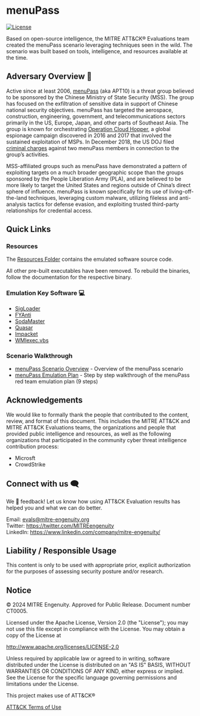 
# menuPass

[![License](https://img.shields.io/badge/License-Apache_2.0-blue.svg)](https://opensource.org/licenses/Apache-2.0)

Based on open-source intelligence, the MITRE ATT&CK&reg; Evaluations team created the menuPass scenario leveraging techniques seen in the wild. The scenario was built based on tools, intelligence, and resources available at the time.

## Adversary Overview 🐼

Active since at least 2006, [menuPass](https://attack.mitre.org/groups/G0045/) (aka APT10) is a threat group believed to be sponsored by the Chinese Ministry of State Security (MSS).
The group has focused on the exfiltration of sensitive data in support of Chinese national security objectives.
menuPass has targeted the aerospace, construction, engineering, government, and telecommunications sectors primarily in the US, Europe, Japan, and other parts of Southeast Asia.
The group is known for orchestrating [Operation Cloud Hopper](https://www.pwc.co.uk/cyber-security/pdf/pwc-uk-operation-cloud-hopper-report-april-2017.pdf), a global espionage campaign discovered in 2016 and 2017 that involved the sustained exploitation of MSPs.
In December 2018, the US DOJ filed [criminal charges](https://www.justice.gov/opa/pr/two-chinese-hackers-associated-ministry-state-security-charged-global-computer-intrusion) against two menuPass members in connection to the group’s activities.

MSS-affiliated groups such as menuPass have demonstrated a pattern of exploiting targets on a much broader geographic scope than the groups sponsored by the People Liberation Army (PLA), and are believed to be more likely to target the United States and regions outside of China’s direct sphere of influence. menuPass is known specifically for its use of living-off-the-land techniques, leveraging custom malware, utilizing fileless and anti-analysis tactics for defense evasion, and exploiting trusted third-party relationships for credential access.

## Quick Links

### Resources

The [Resources Folder](./Resources/) contains the emulated software source code.

All other pre-built executables have been removed. To rebuild the binaries,
follow the documentation for the respective binary.

### Emulation Key Software 💻

- [SigLoader](./Resources/SigLoader/)
- [FYAnti](./Resources/fyanti/)
- [SodaMaster](./Resources/SodaMaster/)
- [Quasar](./Resources/Quasar/)
- [Impacket](./Resources/impacket/)
- [WMIexec.vbs](https://github.com/Twi1ight/AD-Pentest-Script/blob/master/wmiexec.vbs)

### Scenario Walkthrough

- [menuPass Scenario Overview](./CTI_Emulation_Resources/menuPass_Scenario_Overview.md) - Overview of the menuPass scenario
- [menuPass Emulation Plan](./Emulation_Plan/MSR2_menuPass_Scenario.md) - Step by step walkthrough of the menuPass red team emulation plan (9 steps)

## Acknowledgements

We would like to formally thank the people that contributed to the content, review, and format of this document.
This includes the MITRE ATT&CK and MITRE ATT&CK Evaluations teams, the organizations and people that provided public intelligence and resources, as well as the following organizations that participated in the community cyber threat intelligence contribution process:

- Microsft
- CrowdStrike

## Connect with us 🗨️

We 💖 feedback! Let us know how using ATT&CK Evaluation results has helped you and what we can do better.

Email: <evals@mitre-engenuity.org><br>
Twitter: <https://twitter.com/MITREengenuity><br>
LinkedIn: <https://www.linkedin.com/company/mitre-engenuity/><br>

## Liability / Responsible Usage

This content is only to be used with appropriate prior, explicit authorization for the purposes of assessing security posture and/or research.

## Notice

© 2024 MITRE Engenuity. Approved for Public Release. Document number CT0005.

Licensed under the Apache License, Version 2.0 (the "License"); you may not use this file except in compliance with the License. You may obtain a copy of the License at

<http://www.apache.org/licenses/LICENSE-2.0>

Unless required by applicable law or agreed to in writing, software distributed under the License is distributed on an "AS IS" BASIS, WITHOUT WARRANTIES OR CONDITIONS OF ANY KIND, either express or implied. See the License for the specific language governing permissions and limitations under the License.

This project makes use of ATT&CK®

[ATT&CK Terms of Use](https://attack.mitre.org/resources/terms-of-use/)
